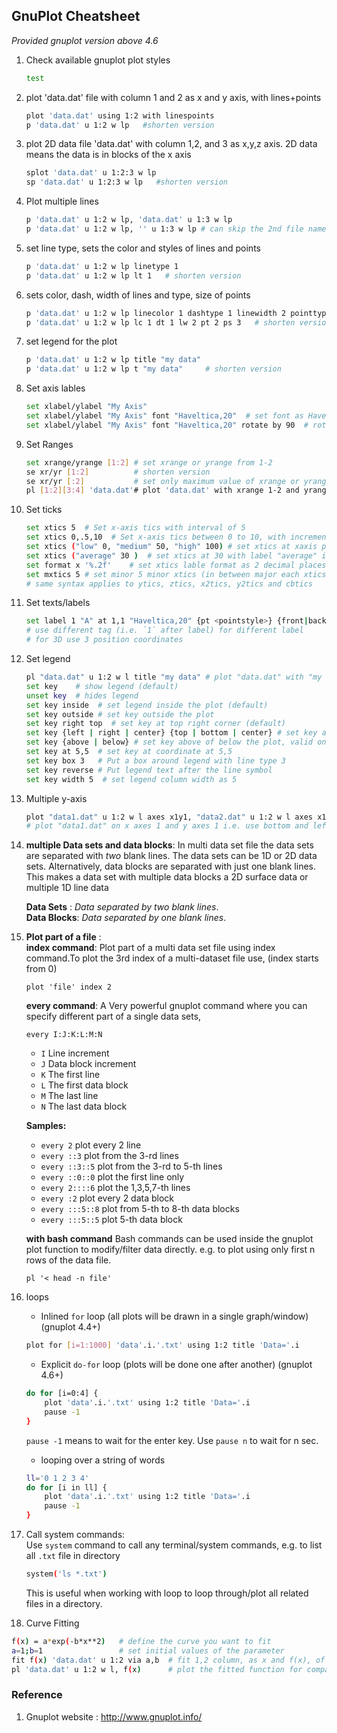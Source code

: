 ## GnuPlot Cheatsheet
_Provided gnuplot version above 4.6_



1. Check available gnuplot plot styles
    ```bash 
    test   
    ```

1. plot 'data.dat' file with column 1 and 2 as x and y axis, with lines+points
    ```bash
    plot 'data.dat' using 1:2 with linespoints 
    p 'data.dat' u 1:2 w lp   #shorten version
    ```

1. plot 2D data file 'data.dat' with column 1,2, and 3 as x,y,z axis. 2D data means the data is in blocks of the x axis
    ```bash
    splot 'data.dat' u 1:2:3 w lp  
    sp 'data.dat' u 1:2:3 w lp   #shorten version
    ```


1. Plot multiple lines
    ```bash
    p 'data.dat' u 1:2 w lp, 'data.dat' u 1:3 w lp
    p 'data.dat' u 1:2 w lp, '' u 1:3 w lp # can skip the 2nd file name if its the same as the first one
    ```


1. set line type, sets the color and styles of lines and points
    ```bash
    p 'data.dat' u 1:2 w lp linetype 1  
    p 'data.dat' u 1:2 w lp lt 1   # shorten version
    ```

1. sets color, dash, width of lines and type, size of points
    ```bash
    p 'data.dat' u 1:2 w lp linecolor 1 dashtype 1 linewidth 2 pointtype 2 pointsize 3 
    p 'data.dat' u 1:2 w lp lc 1 dt 1 lw 2 pt 2 ps 3   # shorten version
    ```

1. set legend for the plot
    ```bash
    p 'data.dat' u 1:2 w lp title "my data"
    p 'data.dat' u 1:2 w lp t "my data"     # shorten version
    ```

1. Set axis lables
    ```bash
    set xlabel/ylabel "My Axis" 
    set xlabel/ylabel "My Axis" font "Haveltica,20"  # set font as Haveltica, with size 20
    set xlabel/ylabel "My Axis" font "Haveltica,20" rotate by 90  # rotate the label by 90 degree
    ```

1. Set Ranges
    ```bash
    set xrange/yrange [1:2] # set xrange or yrange from 1-2
    se xr/yr [1:2]          # shorten version
    se xr/yr [:2]           # set only maximum value of xrange or yrange
    pl [1:2][3:4] 'data.dat'# plot 'data.dat' with xrange 1-2 and yrange 3-4
    ```

1. Set ticks
    ```bash
    set xtics 5  # Set x-axis tics with interval of 5
    set xtics 0,.5,10  # Set x-axis tics between 0 to 10, with increment of 0.5
    set xtics ("low" 0, "medium" 50, "high" 100) # set xtics at xaxis position 0,50 and 100, with labels "low", "medium" and "high"
    set xtics ("average" 30 )  # set xtics at 30 with label "average" in addition to already existing tics
    set format x '%.2f'    # set xtics lable format as 2 decimal places
    set mxtics 5 # set minor 5 minor xtics (in between major each xtics)
    # same syntax applies to ytics, ztics, x2tics, y2tics and cbtics
    ```

1. Set texts/labels 
    ```bash
    set label 1 "A" at 1,1 "Haveltica,20" {pt <pointstyle>} {front|back}
    # use different tag (i.e. `1` after label) for different label
    # for 3D use 3 position coordinates
    ```


1. Set legend
    ```bash
    pl "data.dat" u 1:2 w l title "my data" # plot "data.dat" with "my data" as legend
    set key    # show legend (default)
    unset key  # hides legend
    set key inside  # set legend inside the plot (default)
    set key outside # set key outside the plot
    set key right top  # set key at top right corner (default)
    set key {left | right | center} {top | bottom | center} # set key at any of there combination only valid for `inside`  mode
    set key {above | below} # set key above of below the plot, valid only for `outside` mode.
    set key at 5,5  # set key at coordinate at 5,5
    set key box 3   # Put a box around legend with line type 3
    set key reverse # Put legend text after the line symbol
    set key width 5  # set legend column width as 5
    ```



1. Multiple y-axis
    ```bash
    plot "data1.dat" u 1:2 w l axes x1y1, "data2.dat" u 1:2 w l axes x1y2 
    # plot "data1.dat" on x axes 1 and y axes 1 i.e. use bottom and left axes for x and y respectively, and use "data.dat" with right axes as y axes. All the ranges, labels etc for the 2nd y axes can be controlled with y2range and y2label
    ```




1. __multiple Data sets and data blocks__:
In multi data set file the data sets are separated with _two_ blank lines. The data sets can be 1D or 2D data sets. Alternatively, data blocks are separated with just one blank lines. This makes a data set with multiple data blocks a 2D surface data or multiple 1D line data  

    **Data Sets** : *Data separated by two blank lines*.  
    **Data Blocks**: *Data separated by one blank lines*.  


1. __Plot part of a file__ :  
    __index command__:
    Plot part of a multi data set file using index command.To plot the 3rd index of a multi-dataset file use, (index starts from 0)
    ```
    plot 'file' index 2
    ```

    __every command__: A Very powerful gnuplot command where you can specify different part of a single data sets,

    `every I:J:K:L:M:N`	  
    *    `I`	Line increment  
    *    `J`	Data block increment  
    *    `K`	The first line  
    *    `L`	The first data block  
    *    `M`	The last line  
    *    `N`	The last data block  

    __Samples:__  
    *   `every 2`	plot every 2 line  
    *   `every ::3`	plot from the 3-rd lines  
    *   `every ::3::5`	plot from the 3-rd to 5-th lines  
    *   `every ::0::0`	plot the first line only  
    *   `every 2::::6`	plot the 1,3,5,7-th lines  
    *   `every :2`	plot every 2 data block  
    *   `every :::5::8`	plot from 5-th to 8-th data blocks  
    *   `every :::5::5` plot 5-th data block


    __with bash command__
    Bash commands can be used inside the gnuplot plot function to modify/filter data directly. e.g. to plot using only first n rows of the data file.
    ```
    pl '< head -n file'
    ```


1. loops
    * Inlined `for` loop (all plots will be drawn in a single graph/window) (gnuplot 4.4+)
    ```bash
    plot for [i=1:1000] 'data'.i.'.txt' using 1:2 title 'Data='.i
    ```


    * Explicit `do-for` loop (plots will be done one after another) (gnuplot 4.6+)
    ```bash
    do for [i=0:4] {
        plot 'data'.i.'.txt' using 1:2 title 'Data='.i
        pause -1
    }
    ```
    `pause -1` means to wait for the enter key. Use `pause n` to wait for n sec.

    * looping over a string of words
    ```bash
    ll='0 1 2 3 4'
    do for [i in ll] {
        plot 'data'.i.'.txt' using 1:2 title 'Data='.i
        pause -1
    }
    ```


1. Call system commands:  
    Use `system` command to call any terminal/system commands, e.g. to list all `.txt` file in directory
    ```bash
    system('ls *.txt')
    ```
    This is useful when working with loop to loop through/plot all related files in a directory.



1. Curve Fitting

```bash
f(x) = a*exp(-b*x**2)   # define the curve you want to fit
a=1;b=1                 # set initial values of the parameter
fit f(x) 'data.dat' u 1:2 via a,b  # fit 1,2 column, as x and f(x), of the file `data.dat` by varying the parameter `a`, `b`
pl 'data.dat' u 1:2 w l, f(x)      # plot the fitted function for comparison, note `a`, `b` will be used as fitted parameter set
```


### Reference
1. Gnuplot website : http://www.gnuplot.info/